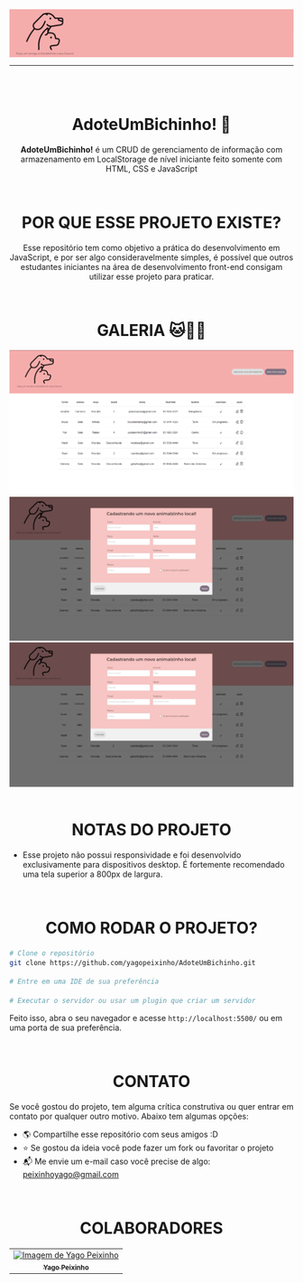 <div class="header">
    <img align="center" src="assets/images/README-banner.png"/> 
</div>

---

<br>
<br>

<div align="center">

# AdoteUmBichinho! 🐶

**AdoteUmBichinho!** é um CRUD de gerenciamento de informação com armazenamento em LocalStorage de nível iniciante feito somente com HTML, CSS e JavaScript

<br>
</div>

<div align="center">

# POR QUE ESSE PROJETO EXISTE?

Esse repositório tem como objetivo a prática do desenvolvimento em JavaScript, e por ser algo consideravelmente simples, é possível que outros estudantes iniciantes na área de desenvolvimento front-end consigam utilizar esse projeto para praticar.

</div>

<br>

<div align="center">

# GALERIA 🐱🐰🐹

<img src="assets/images/README-galeria-img-1.png">
<img src="assets/images/README-galeria-img-2.png" >
<img src="assets/images/README-galeria-img-2.png">

</div>

<br>

<div align="center">

# NOTAS DO PROJETO

</div>

- Esse projeto não possui responsividade e foi desenvolvido exclusivamente para dispositivos desktop. É fortemente recomendado uma tela superior a 800px de largura.    

<br>

<div align="center">

# COMO RODAR O PROJETO?

</div>

```bash
# Clone o repositório
git clone https://github.com/yagopeixinho/AdoteUmBichinho.git

# Entre em uma IDE de sua preferência

# Executar o servidor ou usar um plugin que criar um servidor
```

Feito isso, abra o seu navegador e acesse `http://localhost:5500/`
ou em uma porta de sua preferência.

<br>

<div align="center">

# CONTATO

</div>

Se você gostou do projeto, tem alguma crítica construtiva ou quer entrar em contato por qualquer outro motivo. Abaixo tem algumas opções:

- 🌎 Compartilhe esse repositório com seus amigos :D
- ⭐ Se gostou da ideia você pode fazer um fork ou favoritar o projeto
- 📬 Me envie um e-mail caso você precise de algo: peixinhoyago@gmail.com

<br>

<div align="center">

# COLABORADORES

</div>

<table align="center">
    <tr>
        <td align="center"> 
		    <a href="https://github.com/yagopeixinho">
			    <img src="https://avatars.githubusercontent.com/u/81770553?v=4" width="100px;" alt="Imagem de Yago Peixinho">    
<br/>  
		        <sub>
				    <b>Yago Peixinho</b>
		        </sub>
		    </a> 
	    </td> 
    </tr>
</table>
